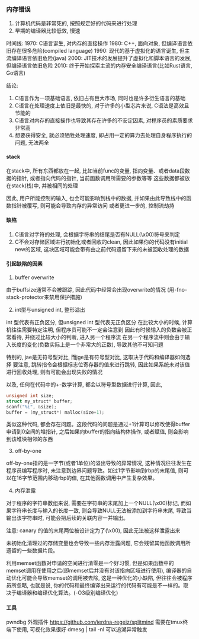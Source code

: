 ### 内存错误

1. 计算机代码是非常死的, 按照规定好的代码来进行处理
2. 早期的编译器比较低效, 慢速


时间线:
1970: C语言诞生, 对内存的直接操作
1980: C++, 面向对象, 但编译语言依旧存在很多危险(compiled language)
1990: 现代的基于虚拟化的语言诞生, 但主流编译语言依旧危险(java)
2000: JIT技术的发展提升了虚拟化和脚本语言的发展, 但编译语言依旧危险
2010: 终于开始探索主流的内存安全编译语言(比如Rust语言, Go语言)

结论:

1. C语言作为一项基础语言, 依旧占有巨大市场, 同时也是许多衍生语言的基础
2. C语言在处理速度上依旧是最快的, 对于许多的小型芯片来说, C语法是高效且节能的
3. C语言对内存的直接操作也导致其存在许多的不安定因素, 对程序员的素质要求非常高
4. 想要获得安全, 就必须牺牲处理速度, 即占用一定的算力去处理自身程序执行的问题, 无法两全

#### stack

在stack中, 所有东西都放在一起, 比如当前func的变量, 指向变量、或者data段数据的指针, 或者指向代码的指针, 当前函数调用所需要的参数等等
这些数据都被放在stack(栈)中, 并被相同的处理

因此, 用户所能控制的输入, 也会可能影响到栈中的数据, 并如果由此导致栈中的函数指针被覆写, 则可能会导致内存的异常访问
或者更进一步的, 控制流劫持


#### 缺陷

1. C语言对字符的处理, 会根据字符串的结尾是否有NULL(\x00)符号来判定
2. C不会对存储区域进行初始化或者回收的clean, 因此如果你的代码没有initial new的区域, 这块区域可能会带有由之前代码遗留下来的未被回收处理的数据


#### 引起缺陷的因素

1. buffer overwrite

由于buffsize通常不会被跟踪, 因此代码中经常会出现overwrite的情况
(用-fno-stack-protector来禁用保护措施)

2. int型与unsigned int, 整形溢出

int 型代表有正负区分, 但unsigned int 型代表无正负区分
在比较大小的时候, 计算机往往需要特定注明, 但程序员可能不一定会注意到
因此有时候输入的负数会被正常看待, 并绕过比较大小的判断, 进入另一个程序流
在另一个程序流中则会由于输入长度的变化(负数实际上是一个非常大的正数), 导致其他不可知问题

特别的, jae是无符号型对比, 而jge是有符号型对比, 这取决于代码和编译器如何选择
要注意, 跳转指令会根据标志位寄存器的值来进行跳转, 因此如果系统未对该值进行回收处理, 则有可能会出现失败的情况

以及, 任何在代码中的+-数学计算, 都会以符号型数据进行计算, 因此,
```c
unsigned int size;
struct my_struct* buffer;
scanf("%i", &size);
buffer = (my_struct*) malloc(size+1);
```
类似这种代码, 都会存在问题。这段代码的问题是通过+1计算可以修改使得buffer申请到0空间的堆指针, 之后如果向buffer的指向结构体操作, 或者赋值, 则会影响到该堆块相邻的东西

3. off-by-one

off-by-one指的是一字节(或者1单位)的溢出导致的异常情况, 这种情况往往发生在程序员编写程序时, 未注意到边界问题导致。如过1字节影响到rbp的末尾值, 则可以在16字节范围内移动rbp的值, 在其他函数调用中产生复杂效果。


4. 内存泄露

对于程序的字符串数组来说, 需要在字符串的末尾加上一个NULL(\x00)标记, 而如果字符串长度与输入的长度一致, 则会导致NULL无法被添加到字符串末尾, 导致当输出该字符串时, 可能会把后续的关联内容一并输出。

注意: canary 的值的末尾两位被设计定为了(\x00), 因此无法被这样泄露出来

未初始化清理过的存储变量也会导致一些内存泄露问题, 它会残留其他函数调用所遗留的一些数据片段。

利用memset函数对申请的空间进行清零是一个好习惯, 但是如果函数中的memset调用在使用之后(即memset后并没有对该指向区域进行使用), 编译器的自动优化可能会导致memset的调用被去除, 这是一种优化的小缺陷, 但往往会被程序员所忽略, 也就是说, 你的代码和最终编译出来运行的代码有可能是不一样的。取决于编译器和编译优化算法。(-O3级别编译优化)

#### 工具

pwndbg  外观插件 https://github.com/jerdna-regeiz/splitmind
需要在tmux终端下使用, 可视化效果很好
dmesg | tail -nl  可以追溯异常触发
